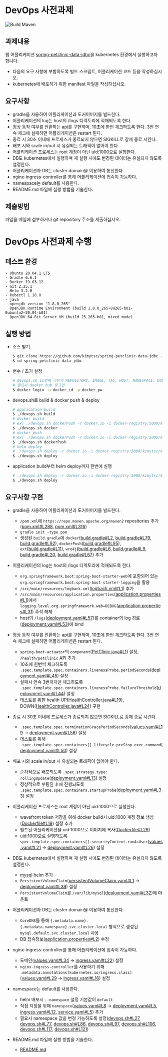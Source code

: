 # DevOps 사전과제
![Build Maven](https://github.com/spring-petclinic/spring-petclinic-data-jdbc/workflows/Build%20Maven/badge.svg)

## 과제내용
웹 어플리케이션 [spring-petclinic-data-jdbc](https://github.com/spring-petclinic/spring-petclinic-data-jdbc)을 kubernetes 환경에서 실행하고자 합니다.
- 다음의 요구 사항에 부합하도록 빌드 스크립트, 어플리케이션 코드 등을 작성하십시오.
- kubernetes에 배포하기 위한 manifest 파일을 작성하십시오.

## 요구사항
- gradle을 사용하여 어플리케이션과 도커이미지를 빌드한다.
- 어플리케이션의 log는 host의 /logs 디렉토리에 적재되도록 한다.
- 정상 동작 여부를 반환하는 api를 구현하며, 10초에 한번 체크하도록 한다. 3번 연속 체크에 실패하면 어플리케이션은 restart 된다.
- 종료 시 30초 이내에 프로세스가 종료되지 않으면 SIGKILL로 강제 종료 시킨다.
- 배포 시와 scale in/out 시 유실되는 트래픽이 없어야 한다.
- 어플리케이션 프로세스는 root 계정이 아닌 uid:1000으로 실행한다.
- DB도 kubernetes에서 실행하며 재 실행 시에도 변경된 데이터는 유실되지 않도록 설정한다.
- 어플리케이션과 DB는 cluster domain을 이용하여 통신한다.
- nginx-ingress-controller를 통해 어플리케이션에 접속이 가능하다.
- namespace는 default를 사용한다.
- README.md 파일에 실행 방법을 기술한다.

## 제출방법
파일을 메일에 첨부하거나 git repository 주소를 제출하십시오.

# DevOps 사전과제 수행
## 테스트 환경
  ~~~
  - Ubuntu 20.04.1 LTS
  - Gradle 6.6.1
  - Docker 19.03.12
  - Git 2.25.1
  - Helm 3.2.0
  - kubectl 1.18.8
  - java
    openjdk version "1.8.0_265"
    OpenJDK Runtime Environment (build 1.8.0_265-8u265-b01-0ubuntu2~20.04-b01)
    OpenJDK 64-Bit Server VM (build 25.265-b01, mixed mode)
  ~~~

## 실행 방법
  - 소스 받기
    ~~~bash
    $ git clone https://github.com/kimytsc/spring-petclinic-data-jdbc -b kakaopay
    $ cd spring-petclinic-data-jdbc
    ~~~
  - 변수 / 초기 설정
    ~~~bash
    # devops.sh 11번째 라인의 REPOSITORY, IMAGE, TAG, HOST, NAMESPACE, DOCKER_ID, DOCKER_PW 변수 기본 값 변경 또는 parameter로 설정
    # 필요시 docker hub 로그인
    $ docker login -u docker_id -p docker_pw
    ~~~
  - devops.sh로 build & docker push & deploy
    ~~~bash
    # application build
    $ ./devops.sh build
    # docker build
    # ex) ./devops.sh dockerPush -r docker.io -i docker-registry:5000/kimytsc/kakaopay-devops-assignment -t latest
    $ ./devops.sh docker
    # docker push
    # ex) ./devops.sh dockerPush -r docker.io -i docker-registry:5000/kimytsc/kakaopay-devops-assignment -t latest -u docker_id -p docker_pw
    $ ./devops.sh dockerPush
    # helm deploy
    # ./devops.sh deploy -r docker.io -i docker-registry:5000/kimytsc/kakaopay-devops-assignment -t latest -n default -h petclinic.kakaopay.com
    $ ./devops.sh deploy
    ~~~
  - application build부터 helm deploy까지 한번에 실행
    ~~~bash
    # ./devops.sh deploy -r docker.io -i docker-registry:5000/kimytsc/kakaopay-devops-assignment -t latest -n default -h petclinic.kakaopay.com
    $ ./devops.sh deploy
    ~~~

## 요구사항 구현
  - gradle을 사용하여 어플리케이션과 도커이미지를 빌드한다.
    - `/pom.xml`에 `https://repo.maven.apache.org/maven2` repositories 추가([pom.xml#L288](https://github.com/kimytsc/spring-petclinic-data-jdbc/blob/kakaopay/pom.xml#L288),
        [pom.xml#L316](https://github.com/kimytsc/spring-petclinic-data-jdbc/blob/kakaopay/pom.xml#L316))
    - `gradle init -type pom`
    - 생성된 `build.gradle`에 `docker`([build.gradle#L2](https://github.com/kimytsc/spring-petclinic-data-jdbc/blob/kakaopay/build.gradle#L2),
      [build.gradle#L79](https://github.com/kimytsc/spring-petclinic-data-jdbc/blob/kakaopay/build.gradle#L79),
      [build.gradle#L92](https://github.com/kimytsc/spring-petclinic-data-jdbc/blob/kakaopay/build.gradle#L92)),
      `dockerPush`([build.gradle#L95](https://github.com/kimytsc/spring-petclinic-data-jdbc/blob/kakaopay/build.gradle#L95)),
      `ext`([build.gradle#L11](https://github.com/kimytsc/spring-petclinic-data-jdbc/blob/kakaopay/build.gradle#L11)),
      `wro4j`([build.gradle#L6](https://github.com/kimytsc/spring-petclinic-data-jdbc/blob/kakaopay/build.gradle#L6),
      [build.gradle#L9](https://github.com/kimytsc/spring-petclinic-data-jdbc/blob/kakaopay/build.gradle#L9),
      [build.gradle#L20](https://github.com/kimytsc/spring-petclinic-data-jdbc/blob/kakaopay/build.gradle#L20),
      [build.gradle#L67](https://github.com/kimytsc/spring-petclinic-data-jdbc/blob/kakaopay/build.gradle#L67))
      추가

  - 어플리케이션의 log는 host의 /logs 디렉토리에 적재되도록 한다.
    - `org.springframework.boot:spring-boot-starter-web`에 포함되어 있는 `org.springframework.boot:spring-boot-starter-logging`을 활용
    - `/src/main/resources/logback.xml`([logback.xml#L1](https://github.com/kimytsc/spring-petclinic-data-jdbc/blob/kakaopay/src/main/resources/logback.xml)) 추가
    - `/src/main/resources/application.properties`([application.properties#L1](https://github.com/kimytsc/spring-petclinic-data-jdbc/blob/kakaopay/src/main/resources/application.properties))에서 `logging.level.org.springframework.web=DEBUG`([application.properties#L31](https://github.com/kimytsc/spring-petclinic-data-jdbc/blob/kakaopay/src/main/resources/application.properties#L31)) 주석 해제
    - host의 `/logs`([deployment.yaml#L57](https://github.com/kimytsc/spring-petclinic-data-jdbc/blob/kakaopay/helm/application/java/templates/deployment.yaml#L57))를 container의 log 경로([deployment.yaml#L53](https://github.com/kimytsc/spring-petclinic-data-jdbc/blob/kakaopay/helm/application/java/templates/deployment.yaml#L53))에 bind

  - 정상 동작 여부를 반환하는 api를 구현하며, 10초에 한번 체크하도록 한다. 3번 연속 체크에 실패하면 어플리케이션은 restart 된다.
    - `spring-boot-actuator`의 `component`([PetClinic.java#L1](https://github.com/kimytsc/spring-petclinic-data-jdbc/blob/kakaopay/src/main/java/org/springframework/samples/petclinic/health/PetClinic.java)) 설정, `/health/petClinic` API 추가
    - 10초에 한번씩 체크하도록 `.spec.template.spec.containers.livenessProbe.periodSeconds`([deployment.yaml#L45](https://github.com/kimytsc/spring-petclinic-data-jdbc/blob/kakaopay/helm/application/java/templates/deployment.yaml#L45)) 설정
    - 실패시 연속 3번까지만 체크하도록 `.spec.template.spec.containers.livenessProbe.failureThreshold`([deployment.yaml#L44](https://github.com/kimytsc/spring-petclinic-data-jdbc/blob/kakaopay/helm/application/java/templates/deployment.yaml#L44)) 설정
    - 테스트를 위한 health UP([HealthController.java#L19](https://github.com/kimytsc/spring-petclinic-data-jdbc/blob/kakaopay/src/main/java/org/springframework/samples/petclinic/health/HealthController.java#L19)), DOWN([HealthController.java#L24](https://github.com/kimytsc/spring-petclinic-data-jdbc/blob/kakaopay/src/main/java/org/springframework/samples/petclinic/health/HealthController.java#L24)) 구현

  - 종료 시 30초 이내에 프로세스가 종료되지 않으면 SIGKILL로 강제 종료 시킨다.
    - `.spec.template.spec.terminationGracePeriodSeconds`([values.yaml#L19](https://github.com/kimytsc/spring-petclinic-data-jdbc/blob/kakaopay/helm/application/java/values.yaml#L19) ->
      [deployment.yaml#L56](https://github.com/kimytsc/spring-petclinic-data-jdbc/blob/kakaopay/helm/application/java/templates/deployment.yaml#L56)) 설정
    - 테스트를 위해 `.spec.template.spec.containers[].lifecycle.preStop.exec.command`([deployment.yaml#L50](https://github.com/kimytsc/spring-petclinic-data-jdbc/blob/kakaopay/helm/application/java/templates/deployment.yaml#L50)) 설정

  - 배포 시와 scale in/out 시 유실되는 트래픽이 없어야 한다.
    - 순차적으로 배포되도록 `.spec.strategy.type: rollingUpdate`([deployment.yaml#L13](https://github.com/kimytsc/spring-petclinic-data-jdbc/blob/kakaopay/helm/application/java/templates/deployment.yaml#L13)) 설정
    - 정상적으로 부팅된 후에 진행되도록 `.spec.template.spec.containers.startupProbe`([deployment.yaml#L33](https://github.com/kimytsc/spring-petclinic-data-jdbc/blob/kakaopay/helm/application/java/templates/deployment.yaml#L33)) 설정

  - 어플리케이션 프로세스는 root 계정이 아닌 uid:1000으로 실행한다.
    - wavefront token 저장을 위해 docker build시 uid:1000 계정 정보 생성([Dockerfile#L19](https://github.com/kimytsc/spring-petclinic-data-jdbc/blob/kakaopay/docker/Dockerfile#L19)) 설정 추가
    - 빌드된 어플리케이션을 uid:1000으로 이미지에 복사([Dockerfile#L29](https://github.com/kimytsc/spring-petclinic-data-jdbc/blob/kakaopay/docker/Dockerfile#L29))
    - uid:1000으로 실행하도록 `spec.template.spec.containers[].securityContext.runAsUser`([values.yaml#L21](https://github.com/kimytsc/spring-petclinic-data-jdbc/blob/kakaopay/helm/application/java/values.yaml#L21) -> [deployment.yaml#L26](https://github.com/kimytsc/spring-petclinic-data-jdbc/blob/kakaopay/helm/application/java/templates/deployment.yaml#L26)) 설정

  - DB도 kubernetes에서 실행하며 재 실행 시에도 변경된 데이터는 유실되지 않도록 설정한다.
    - [mysql](https://github.com/kimytsc/spring-petclinic-data-jdbc/tree/kakaopay/helm/database/mysql) helm 추가
    - `PersistentVolumeClaim`([persistentVolumeClaim.yaml#L1](https://github.com/kimytsc/spring-petclinic-data-jdbc/blob/kakaopay/helm/database/mysql/templates/persistentVolumeClaim.yaml) ->
      [deployment.yaml#L39](https://github.com/kimytsc/spring-petclinic-data-jdbc/blob/kakaopay/helm/database/mysql/templates/deployment.yaml#L39)) 설정
    - `PersistentVolumeClaim`를 `/var/lib/mysql`([deployment.yaml#L32](https://github.com/kimytsc/spring-petclinic-data-jdbc/blob/kakaopay/helm/database/mysql/templates/deployment.yaml#L32))에 마운트

  - 어플리케이션과 DB는 cluster domain을 이용하여 통신한다.
    - `CoreDNS`를 통해 `{.metadata.name}.{.metadata.namespace}.svc.cluster.local` 형식으로 생성된 `mysql.default.svc.cluster.local` 사용
    - DB 접속정보([application.properties#L2](https://github.com/kimytsc/spring-petclinic-data-jdbc/blob/kakaopay/src/main/resources/application.properties#L2)) 수정

  - nginx-ingress-controller를 통해 어플리케이션에 접속이 가능하다.
    - 도메인([values.yaml#L34](https://github.com/kimytsc/spring-petclinic-data-jdbc/blob/kakaopay/helm/application/java/values.yaml#L34) -> [ingress.yaml#L22](https://github.com/kimytsc/spring-petclinic-data-jdbc/blob/kakaopay/helm/application/java/templates/ingress.yaml#L22)) 설정
    - `nginx-ingress-controller`를 사용하기 위해 `.metadata.annotations[kubernetes.io/ingress.class]`([values.yaml#L29](https://github.com/kimytsc/spring-petclinic-data-jdbc/blob/kakaopay/helm/application/java/values.yaml#L29) -> [ingress.yaml#L16](https://github.com/kimytsc/spring-petclinic-data-jdbc/blob/kakaopay/helm/application/java/templates/ingress.yaml#L16)) 설정

  - namespace는 default를 사용한다.
    - helm 배포시 `--namespace` 설정 기본값이 `default`
    - 직접 지정을 위해 `namespace`([values.yaml#L8](https://github.com/kimytsc/spring-petclinic-data-jdbc/blob/kakaopay/helm/application/java/values.yaml#L8) ->
      [deployment.yaml#L5](https://github.com/kimytsc/spring-petclinic-data-jdbc/blob/kakaopay/helm/application/java/templates/deployment.yaml#L5),
      [ingress.yaml#L12](https://github.com/kimytsc/spring-petclinic-data-jdbc/blob/kakaopay/helm/application/java/templates/ingress.yaml#L12),
      [service.yaml#L5](https://github.com/kimytsc/spring-petclinic-data-jdbc/blob/kakaopay/helm/application/java/templates/service.yaml#L5)) 추가
    - 필요시 namespace 값을 변경 가능하도록 설정([devops.sh#L27](https://github.com/kimytsc/spring-petclinic-data-jdbc/blob/kakaopay/devops.sh#L27),
      [devops.sh#L77](https://github.com/kimytsc/spring-petclinic-data-jdbc/blob/kakaopay/devops.sh#L77),
      [devops.sh#L86](https://github.com/kimytsc/spring-petclinic-data-jdbc/blob/kakaopay/devops.sh#L86),
      [devops.sh#L97](https://github.com/kimytsc/spring-petclinic-data-jdbc/blob/kakaopay/devops.sh#L97),
      [devops.sh#L106](https://github.com/kimytsc/spring-petclinic-data-jdbc/blob/kakaopay/devops.sh#L106),
      [devops.sh#L117](https://github.com/kimytsc/spring-petclinic-data-jdbc/blob/kakaopay/devops.sh#L117),
      [devops.sh#L121](https://github.com/kimytsc/spring-petclinic-data-jdbc/blob/kakaopay/devops.sh#L121))

  - README.md 파일에 실행 방법을 기술한다.
    - [README.md](https://github.com/kimytsc/spring-petclinic-data-jdbc/blob/kakaopay/readme.md#%EC%8B%A4%ED%96%89-%EB%B0%A9%EB%B2%95)
